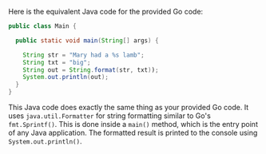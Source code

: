 Here is the equivalent Java code for the provided Go code:

```java
public class Main {

  public static void main(String[] args) {

    String str = "Mary had a %s lamb";
    String txt = "big";
    String out = String.format(str, txt));
    System.out.println(out);
  }
}
```

This Java code does exactly the same thing as your provided Go code. It uses `java.util.Formatter` for string formatting similar to Go's `fmt.Sprintf()`. This is done inside a `main()` method, which is the entry point of any Java application. The formatted result is printed to the console using `System.out.println()`.
